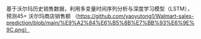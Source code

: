 基于沃尔玛历史销售数据，利用多变量时间序列分析与深度学习模型（LSTM），预测45+ 沃尔玛商店销售额
（https://github.com/yaoyutong1/Walmart-sales-prediction/blob/main/%E9%A2%84%E6%B5%8B%E7%BB%93%E6%9E%9C.png）
